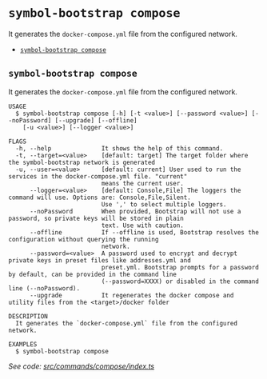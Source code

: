 `symbol-bootstrap compose`
==========================

It generates the `docker-compose.yml` file from the configured network.

* [`symbol-bootstrap compose`](#symbol-bootstrap-compose)

## `symbol-bootstrap compose`

It generates the `docker-compose.yml` file from the configured network.

```
USAGE
  $ symbol-bootstrap compose [-h] [-t <value>] [--password <value>] [--noPassword] [--upgrade] [--offline]
    [-u <value>] [--logger <value>]

FLAGS
  -h, --help              It shows the help of this command.
  -t, --target=<value>    [default: target] The target folder where the symbol-bootstrap network is generated
  -u, --user=<value>      [default: current] User used to run the services in the docker-compose.yml file. "current"
                          means the current user.
      --logger=<value>    [default: Console,File] The loggers the command will use. Options are: Console,File,Silent.
                          Use ',' to select multiple loggers.
      --noPassword        When provided, Bootstrap will not use a password, so private keys will be stored in plain
                          text. Use with caution.
      --offline           If --offline is used, Bootstrap resolves the configuration without querying the running
                          network.
      --password=<value>  A password used to encrypt and decrypt private keys in preset files like addresses.yml and
                          preset.yml. Bootstrap prompts for a password by default, can be provided in the command line
                          (--password=XXXX) or disabled in the command line (--noPassword).
      --upgrade           It regenerates the docker compose and utility files from the <target>/docker folder

DESCRIPTION
  It generates the `docker-compose.yml` file from the configured network.

EXAMPLES
  $ symbol-bootstrap compose
```

_See code: [src/commands/compose/index.ts](https://github.com/nemneshia/symbol-bootstrap/blob/v2.0.0/src/commands/compose/index.ts)_
